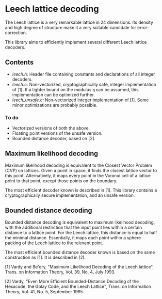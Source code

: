 # Leech lattice decoding

The Leech lattice is a very remarkable lattice in 24 dimensions. Its density and high degree of structure make it a very suitable candidate for error-correction.

This library aims to efficiently implement several different Leech lattice decoders.

## Contents

- *leech.h:* Header file containing constants and declarations of all integer decoders.
- *leech.c:* Non-vectorized, cryptographically safe, integer implementation of [1]. If a tighter bound on the modulus `q` can be assumed, this implementation can be optimized further.
- *leech_unsafe.c:* Non-vectorized integer implementation of [1]. Some minor optimizations are probably possible.

### To do

- Vectorized versions of both the above.
- Floating point versions of the unsafe version.
- Bounded distance decoder, based on [2].

## Maximum likelihood decoding

Maximum likelihood decoding is equivalent to the Closest Vector Problem (CVP) on lattices. Given a point in space, it finds the closest lattice vector to this point. Alternatively, it maps every point in the Voronoi cell of a lattice point to that point, except those points on the boundary.

The most efficient decoder known is described in [1]. This library contains a cryptographically secure implementation, and an unsafe version.

## Bounded distance decoding

Bounded distance decoding is equivalent to maximum likelihood decoding, with the additional restriction that the input point lies within a certain distance to a lattice point. For the Leech lattice, this distance is equal to half the minimal distance. Essentially, it maps each point within a sphere packing of the Leech lattice to the relevant point.

The most efficient bounded distance decoder known is based on the same construction as [1]. It is described in [2].

[1] Vardy and Be'ery, "Maximum Likelihood Decoding of the Leech lattice", Trans. on Information Theory, Vol. 39, No. 4, July 1993.

[2] Vardy, "Even More Efficient Bounded-Distance Decoding of the Hexacode, the Golay Code, and the Leech Lattice", Trans. on Information Theory, Vol. 41, No. 5, September 1995.
